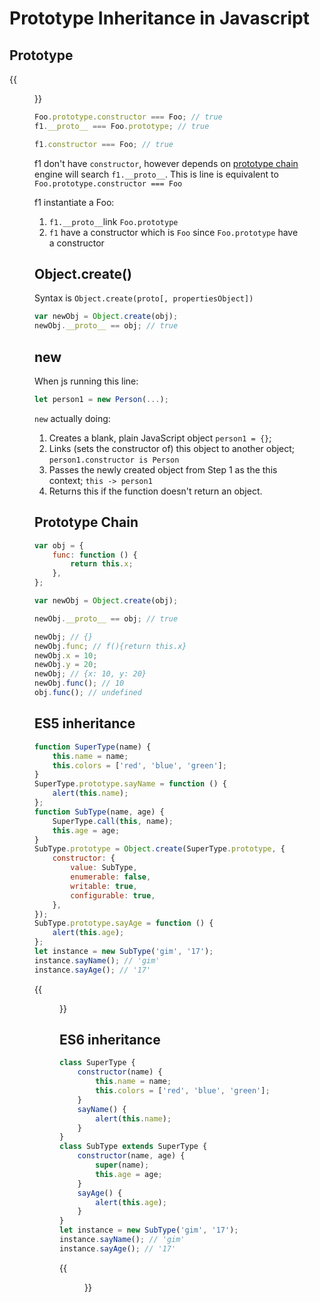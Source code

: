 # Prototype Inheritance in Javascript


## Prototype

{{<figure src="/images/prototype-in-javascript/prototype.png" title="prototype"  >}}

```js
Foo.prototype.constructor === Foo; // true
f1.__proto__ === Foo.prototype; // true
```

```js
f1.constructor === Foo; // true
```

f1 don't have `constructor`, however depends on [prototype chain](#prototype-chain) engine will search `f1.__proto__`. This is line is equivalent to `Foo.prototype.constructor === Foo`

f1 instantiate a Foo:

1. `f1.__proto__`link `Foo.prototype`
2. `f1` have a constructor which is `Foo` since `Foo.prototype` have a constructor

## Object.create()

Syntax is `Object.create(proto[, propertiesObject])`

```js
var newObj = Object.create(obj);
newObj.__proto__ == obj; // true
```

## new

When js running this line:

```js
let person1 = new Person(...);
```

`new` actually doing:

1. Creates a blank, plain JavaScript object `person1 = {}`;
2. Links (sets the constructor of) this object to another object; `person1.constructor is Person`
3. Passes the newly created object from Step 1 as the this context; `this -> person1`
4. Returns this if the function doesn't return an object.

## Prototype Chain

```js
var obj = {
    func: function () {
        return this.x;
    },
};

var newObj = Object.create(obj);

newObj.__proto__ == obj; // true

newObj; // {}
newObj.func; // f(){return this.x}
newObj.x = 10;
newObj.y = 20;
newObj; // {x: 10, y: 20}
newObj.func(); // 10
obj.func(); // undefined
```

## ES5 inheritance

```js
function SuperType(name) {
    this.name = name;
    this.colors = ['red', 'blue', 'green'];
}
SuperType.prototype.sayName = function () {
    alert(this.name);
};
function SubType(name, age) {
    SuperType.call(this, name);
    this.age = age;
}
SubType.prototype = Object.create(SuperType.prototype, {
    constructor: {
        value: SubType,
        enumerable: false,
        writable: true,
        configurable: true,
    },
});
SubType.prototype.sayAge = function () {
    alert(this.age);
};
let instance = new SubType('gim', '17');
instance.sayName(); // 'gim'
instance.sayAge(); // '17'
```

{{<figure src="/images/prototype-in-javascript/es5" title="es5"  >}}

## ES6 inheritance

```js
class SuperType {
    constructor(name) {
        this.name = name;
        this.colors = ['red', 'blue', 'green'];
    }
    sayName() {
        alert(this.name);
    }
}
class SubType extends SuperType {
    constructor(name, age) {
        super(name);
        this.age = age;
    }
    sayAge() {
        alert(this.age);
    }
}
let instance = new SubType('gim', '17');
instance.sayName(); // 'gim'
instance.sayAge(); // '17'
```

{{<figure src="/images/prototype-in-javascript/es6" title="es6"  >}}

